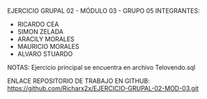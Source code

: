 EJERCICIO GRUPAL 02 - MÓDULO 03 - GRUPO 05
INTEGRANTES:
- RICARDO CEA
- SIMON ZELADA
- ARACILY MORALES
- MAURICIO MORALES
- ALVARO STUARDO

NOTAS: Ejercicio principal se encuentra en archivo Telovendo.sql

ENLACE REPOSITORIO DE TRABAJO EN GITHUB:
https://github.com/Richarx2x/EJERCICIO-GRUPAL-02-MOD-03.git
